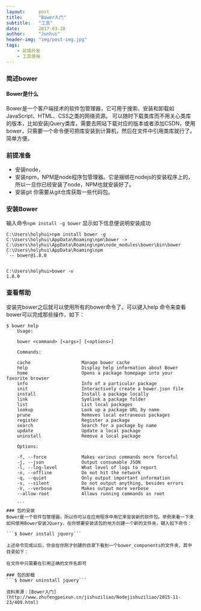 ```yaml
---
layout:     post
title:      "Bower入门"
subtitle:   "工具"
date:       2017-03-28
author:     "Junhui"
header-img: "img/post-img.jpg"
tags:
    - 前端开发
    - 工具使用
---
```

### 简述bower

#### Bower是什么
Bower是一个客户端技术的软件包管理器，它可用于搜索、安装和卸载如JavaScript、HTML、CSS之类的网络资源。
可以随时下载类库而不用关心类库的版本，比如安装jQuery类库，需要去网站下载对应的版本或者添加CSDN，使用bower，只需要一个命令便可把库安装到计算机，然后在文件中引用类库就行了。简单方便。

### 前提准备

- 安装node，
- 安装npm，NPM是node程序包管理器。它是捆绑在nodejs的安装程序上的，所以一旦你已经安装了node，NPM也就安装好了。
- 安装git 你需要从git仓库获取一些代码包。

### 安装Bower
输入命令`npm install -g bower`
显示如下信息便说明安装成功
```
C:\Users\holyhui>npm install bower -g
C:\Users\holyhui\AppData\Roaming\npm\bower -> C:\Users\holyhui\AppData\Roaming\npm\node_modules\bower\bin\bower
C:\Users\holyhui\AppData\Roaming\npm
`-- bower@1.8.0


C:\Users\holyhui>bower -v
1.8.0
```
###  查看帮助

安装完bower之后就可以使用所有的bower命令了。可以键入help 命令来查看bower可以完成那些操作，如下：
```
$ bower help
    Usage:

    bower <command> [<args>] [<options>]

    Commands:

    cache                   Manage bower cache
    help                    Display help information about Bower
    home                    Opens a package homepage into your favorite browser
    info                    Info of a particular package
    init                    Interactively create a bower.json file
    install                 Install a package locally
    link                    Symlink a package folder
    list                    List local packages
    lookup                  Look up a package URL by name
    prune                   Removes local extraneous packages
    register                Register a package
    search                  Search for a package by name
    update                  Update a local package
    uninstall               Remove a local package

    Options:

    -f, --force             Makes various commands more forceful
    -j, --json              Output consumable JSON
    -l, --log-level         What level of logs to report
    -o, --offline           Do not hit the network
    -q, --quiet             Only output important information
    -s, --silent            Do not output anything, besides errors
    -V, --verbose           Makes output more verbose
    --allow-root            Allows running commands as root
    
    ```
### 包的安装
Bower是一个软件包管理器，所以你可以在应用程序中用它来安装新的软件包。举例来看一下来如何使用Bower安装JQuery，在你想要安装该包的地方创建一个新的文件夹，键入如下命令：

```$ bower install jquery```

上述命令完成以后，你会在你刚才创建的目录下看到一个bower_components的文件夹，其中目录如下：

在文件中只需要在引用正确的文件名即可

### 包的卸载
```$ bower uninstall jquery```

资料来源：[Bower入门](http://www.zhufengpeixun.cn/jishuziliao/Nodejishuziliao/2015-11-23/409.html)

